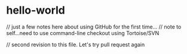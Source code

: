 # hello-world
// just a few notes here about using GitHub for the first time...
// note to self...need to use command-line checkout using Tortoise/SVN

// second revision to this file.  Let's try pull request again

